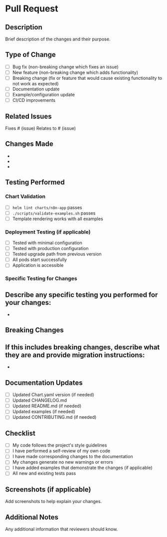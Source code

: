 # Pull Request

## Description
Brief description of the changes and their purpose.

## Type of Change
- [ ] Bug fix (non-breaking change which fixes an issue)
- [ ] New feature (non-breaking change which adds functionality)
- [ ] Breaking change (fix or feature that would cause existing functionality to not work as expected)
- [ ] Documentation update
- [ ] Example/configuration update
- [ ] CI/CD improvements

## Related Issues
Fixes # (issue)
Relates to # (issue)

## Changes Made
- 
- 
- 

## Testing Performed

### Chart Validation
- [ ] `helm lint charts/n8n-app` passes
- [ ] `./scripts/validate-examples.sh` passes
- [ ] Template rendering works with all examples

### Deployment Testing (if applicable)
- [ ] Tested with minimal configuration
- [ ] Tested with production configuration
- [ ] Tested upgrade path from previous version
- [ ] All pods start successfully
- [ ] Application is accessible

### Specific Testing for Changes
Describe any specific testing you performed for your changes:
- 
- 

## Breaking Changes
If this includes breaking changes, describe what they are and provide migration instructions:
- 
- 

## Documentation Updates
- [ ] Updated Chart.yaml version (if needed)
- [ ] Updated CHANGELOG.md
- [ ] Updated README.md (if needed)
- [ ] Updated examples (if needed)
- [ ] Updated CONTRIBUTING.md (if needed)

## Checklist
- [ ] My code follows the project's style guidelines
- [ ] I have performed a self-review of my own code
- [ ] I have made corresponding changes to the documentation
- [ ] My changes generate no new warnings or errors
- [ ] I have added examples that demonstrate the changes (if applicable)
- [ ] All new and existing tests pass

## Screenshots (if applicable)
Add screenshots to help explain your changes.

## Additional Notes
Any additional information that reviewers should know.
